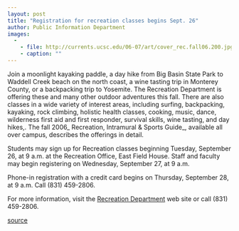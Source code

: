 ```yaml
---
layout: post
title: "Registration for recreation classes begins Sept. 26"
author: Public Information Department
images:
  -
    - file: http://currents.ucsc.edu/06-07/art/cover_rec.fall06.200.jpg
    - caption: ""
---
```


Join a moonlight kayaking paddle, a day hike from Big Basin State Park to Waddell Creek beach on the north coast, a wine tasting trip in Monterey County, or a backpacking trip to Yosemite. The Recreation Department is offering these and many other outdoor adventures this fall. There are also classes in a wide variety of interest areas, including surfing, backpacking, kayaking, rock climbing, holistic health classes, cooking, music, dance, wilderness first aid and first responder, survival skills, wine tasting, and day hikes,. The fall 2006_ Recreation, Intramural & Sports Guide_, available all over campus, describes the offerings in detail.

Students may sign up for Recreation classes beginning Tuesday, September 26, at 9 a.m. at the Recreation Office, East Field House. Staff and faculty may begin registering on Wednesday, September 27, at 9 a.m.

Phone-in registration with a credit card begins on Thursday, September 28, at 9 a.m. Call (831) 459-2806.

For more information, visit the [Recreation Department][1] web site or call (831) 459-2806.

[1]: http://www.ucscrecreation.com

[source](http://www1.ucsc.edu/currents/06-07/09-18/recreation.asp "Permalink to recreation")
